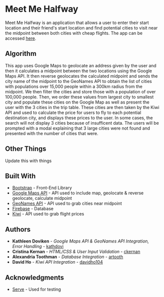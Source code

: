 # Meet Me Halfway

Meet Me Halfway is an application that allows a user to enter their start location and their friend's start location and find potential cities to visit near the midpoint between both cities with cheap flights. The app can be accessed [here](https://kathdovi.github.io/meet-me-halfway/).

## Algorithm

This app uses Google Maps to geolocate an address given by the user and then it calculates a midpoint between the two locations using the Google Maps API. It then reverse geolocates the calculated midpoint and sends the city name of the midpoint to the GeoNames API to obtain the list of cities with populations over 15,000 people within a 300km radius from the midpoint. We then filter the cities and store those with a population of over 100,000 people. Then, we order these values from largest city to smallest city and populate these cities on the Google Map as well as present the user with the 3 cities in the trip table. These cities are then taken by the Kiwi API and used to calculate the price for users to fly to each potential destination city, and displays these prices to the user. In some cases, the search will not display 3 cities because of insufficent data. The users will be prompted with a modal explaining that 3 large cities were not found and presented with the number of cities that were.

## Other Things

Update this with things

## Built With

* [Bootstrap](http://getbootstrap.com/) - Front-End Library
* [Google Maps API](https://developers.google.com/maps/documentation/) - API used to include map, geolocate & reverse geolocate, calculate midpoint
* [GeoNames API](http://www.geonames.org/export/web-services.html) - API used to grab cities near midpoint
* [Firebase](https://firebase.google.com/?hl=en-419) - Database
* [Kiwi](https://docs.kiwi.com/#flights-flights-get) - API used to grab flight prices


## Authors

* **Kathleen Doviken** - *Google Maps API & GeoNames API Integration, Error Handling* - [kathdovi](https://github.com/kathdovi)
* **Cristina Kernan** - *HTML/CSS & User Input Validation* - [ckernan](https://github.com/ckernan)
* **Alexandria Toothman** - *Database Integration* - [artooth](https://github.com/artooth)
* **David Ho** - *Kiwi API Integration* - [davidho104](https://github.com/davidho104)


## Acknowledgments

* [Serve](https://www.npmjs.com/package/serve) - Used for testing 

